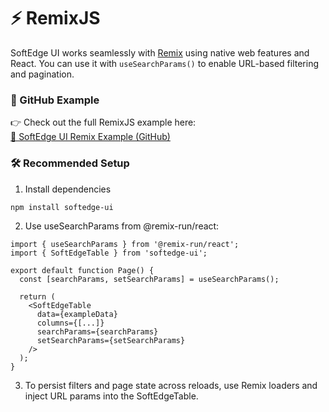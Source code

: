 # ⚡ RemixJS

SoftEdge UI works seamlessly with [Remix](https://remix.run) using native web features and React. You can use it with `useSearchParams()` to enable URL-based filtering and pagination.

### 🔗 GitHub Example

👉 Check out the full RemixJS example here:  
[🔗 SoftEdge UI Remix Example (GitHub)](https://github.com/softedge-core/softedge-ui-remix-example)

### 🛠 Recommended Setup

1. Install dependencies

```bash
npm install softedge-ui
```

2. Use useSearchParams from @remix-run/react:
```tsx
import { useSearchParams } from '@remix-run/react';
import { SoftEdgeTable } from 'softedge-ui';

export default function Page() {
  const [searchParams, setSearchParams] = useSearchParams();

  return (
    <SoftEdgeTable
      data={exampleData}
      columns={[...]}
      searchParams={searchParams}
      setSearchParams={setSearchParams}
    />
  );
}
```

3.	To persist filters and page state across reloads, use Remix loaders and inject URL params into the SoftEdgeTable.